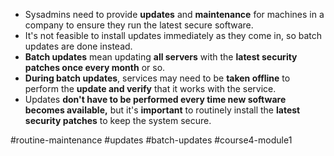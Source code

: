 -   Sysadmins need to provide **updates** and **maintenance** for machines in a company to ensure they run the latest secure software.
-   It's not feasible to install updates immediately as they come in, so batch updates are done instead.
-   **Batch updates** mean updating **all servers** with the **latest security patches once every month** or so.
-   **During batch updates**, services may need to be **taken offline** to perform the **update and verify** that it works with the service.
-   Updates **don't have to be performed every time new software becomes available,** but it's **important** to routinely install the **latest security patches** to keep the system secure.

#routine-maintenance #updates #batch-updates #course4-module1 